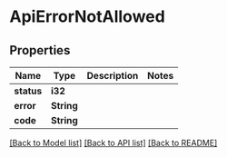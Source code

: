 # ApiErrorNotAllowed

## Properties

Name | Type | Description | Notes
------------ | ------------- | ------------- | -------------
**status** | **i32** |  | 
**error** | **String** |  | 
**code** | **String** |  | 

[[Back to Model list]](../README.md#documentation-for-models) [[Back to API list]](../README.md#documentation-for-api-endpoints) [[Back to README]](../README.md)


